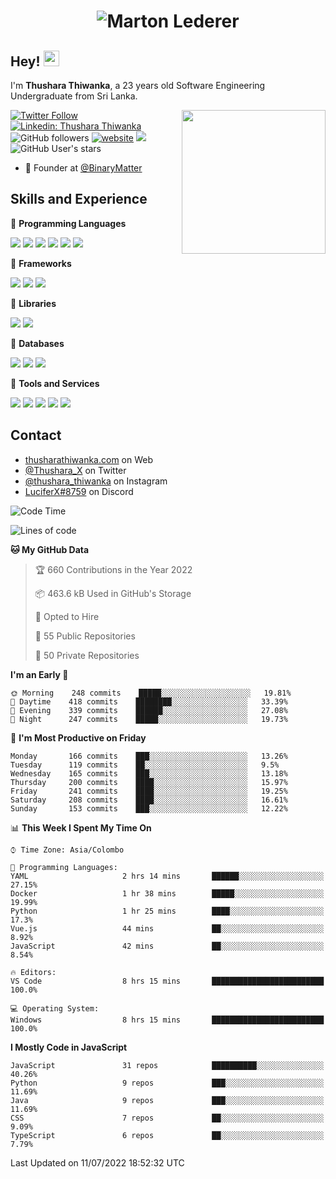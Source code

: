 <h1 align="center">
  <img src="https://raw.githubusercontent.com/ThusharaX/ThusharaX/master/name.svg" alt="Marton Lederer" />
</h1>

## Hey! <img src="https://media.giphy.com/media/hvRJCLFzcasrR4ia7z/giphy.gif" width="25px" height="25px">  
I'm <strong>Thushara Thiwanka</strong>, a 23 years old Software Engineering Undergraduate from Sri Lanka.

<img align='right' src="https://media.giphy.com/media/M9gbBd9nbDrOTu1Mqx/giphy.gif" width="230">

[![Twitter Follow](https://img.shields.io/twitter/follow/Thushara_X?label=Follow)](https://twitter.com/intent/follow?screen_name=Thushara_X)
[![Linkedin: Thushara Thiwanka](https://img.shields.io/badge/-Thushara_Thiwanaka-blue?style=flat-square&logo=Linkedin&logoColor=white&link=https://www.linkedin.com/in/thushara-thiwanka/)](https://www.linkedin.com/in/thushara-thiwanka/)
![GitHub followers](https://img.shields.io/github/followers/ThusharaX?label=Follow&style=social)
[![website](https://img.shields.io/badge/Website-46a2f1.svg?&style=flat-square&logo=Google-Chrome&logoColor=white&link=https://anmolsingh.me/)](https://thusharathiwanka.com/)
![](https://camo.githubusercontent.com/f1c00c1d3c0d9b8f4431c8082be05835cd7795233799bcef63c216d59cf4f6a0/68747470733a2f2f6b6f6d617265762e636f6d2f67687076632f3f757365726e616d653d546875736861726158267374796c653d666c617426636f6c6f723d627269676874677265656e)
![GitHub User's stars](https://img.shields.io/github/stars/ThusharaX?affiliations=OWNER%2CCOLLABORATOR%2CORGANIZATION_MEMBER&style=social)

<!-- - 🧭 Founder at [@Nano-Spark](https://github.com/Nano-Spark) -->
- 🧭 Founder at [@BinaryMatter](https://github.com/BinaryMatter)

<!-- - 👥 Core team member at [@Binary-Matter](https://github.com/Binary-Matter) and [@SLIIT-2020-June](https://github.com/SLIIT-2020-June) -->

## Skills and Experience
🔴 <strong>Programming Languages</strong>

![](https://img.shields.io/badge/Python-3776AB?style=for-the-badge&logo=python&logoColor=white)
![](https://img.shields.io/badge/C-00599C?style=for-the-badge&logo=c&logoColor=white)
![](https://img.shields.io/badge/C%2B%2B-00599C?style=for-the-badge&logo=c%2B%2B&logoColor=white)
![](https://img.shields.io/badge/JavaScript-F7DF1E?style=for-the-badge&logo=javascript&logoColor=black)
![](https://img.shields.io/badge/Java-ED8B00?style=for-the-badge&logo=java&logoColor=white)
![](https://img.shields.io/badge/PHP-777BB4?style=for-the-badge&logo=php&logoColor=white)

🔴 <strong>Frameworks</strong>

![](https://img.shields.io/badge/Django-092E20?style=for-the-badge&logo=django&logoColor=white)
![](https://img.shields.io/badge/Flask-000000?style=for-the-badge&logo=flask&logoColor=white)
![](https://img.shields.io/badge/Bootstrap-563D7C?style=for-the-badge&logo=bootstrap&logoColor=white)

🔴 <strong>Libraries</strong>

![](https://img.shields.io/badge/React-20232A?style=for-the-badge&logo=react&logoColor=61DAFB)
![](https://img.shields.io/badge/Redux-593D88?style=for-the-badge&logo=redux&logoColor=white)

🔴 <strong>Databases</strong>

![](https://img.shields.io/badge/PostgreSQL-316192?style=for-the-badge&logo=postgresql&logoColor=white)
![](	https://img.shields.io/badge/SQLite-07405E?style=for-the-badge&logo=sqlite&logoColor=white)
![](	https://img.shields.io/badge/MySQL-00000F?style=for-the-badge&logo=mysql&logoColor=white)

🔴 <strong>Tools and Services</strong>

![](https://img.shields.io/badge/Git-F05032?style=for-the-badge&logo=git&logoColor=white)
![](	https://img.shields.io/badge/Heroku-430098?style=for-the-badge&logo=heroku&logoColor=white)
![](https://img.shields.io/badge/Visual_Studio_Code-0078D4?style=for-the-badge&logo=visual%20studio%20code&logoColor=white)
![](https://img.shields.io/badge/Visual_Studio_2019-5C2D91?style=for-the-badge&logo=visual%20studio&logoColor=white)
![](https://img.shields.io/badge/firebase-ffca28?style=for-the-badge&logo=firebase&logoColor=white)

## Contact
- [thusharathiwanka.com](https://thusharathiwanka.com/) on Web
- [@Thushara_X](https://twitter.com/Thushara_X/) on Twitter
- [@thushara_thiwanka](https://www.instagram.com/thushara_thiwanka/) on Instagram
- [LuciferX#8759](./) on Discord

<!--START_SECTION:waka-->
![Code Time](http://img.shields.io/badge/Code%20Time-0%20secs-blue)

![Lines of code](https://img.shields.io/badge/From%20Hello%20World%20I%27ve%20Written-600%20Thousand%20lines%20of%20code-blue)

**🐱 My GitHub Data** 

> 🏆 660 Contributions in the Year 2022
 > 
> 📦 463.6 kB Used in GitHub's Storage 
 > 
> 💼 Opted to Hire
 > 
> 📜 55 Public Repositories 
 > 
> 🔑 50 Private Repositories  
 > 
**I'm an Early 🐤** 

```text
🌞 Morning    248 commits    █████░░░░░░░░░░░░░░░░░░░░   19.81% 
🌆 Daytime    418 commits    ████████░░░░░░░░░░░░░░░░░   33.39% 
🌃 Evening    339 commits    ██████░░░░░░░░░░░░░░░░░░░   27.08% 
🌙 Night      247 commits    █████░░░░░░░░░░░░░░░░░░░░   19.73%

```
📅 **I'm Most Productive on Friday** 

```text
Monday       166 commits    ███░░░░░░░░░░░░░░░░░░░░░░   13.26% 
Tuesday      119 commits    ██░░░░░░░░░░░░░░░░░░░░░░░   9.5% 
Wednesday    165 commits    ███░░░░░░░░░░░░░░░░░░░░░░   13.18% 
Thursday     200 commits    ████░░░░░░░░░░░░░░░░░░░░░   15.97% 
Friday       241 commits    ████░░░░░░░░░░░░░░░░░░░░░   19.25% 
Saturday     208 commits    ████░░░░░░░░░░░░░░░░░░░░░   16.61% 
Sunday       153 commits    ███░░░░░░░░░░░░░░░░░░░░░░   12.22%

```


📊 **This Week I Spent My Time On** 

```text
⌚︎ Time Zone: Asia/Colombo

💬 Programming Languages: 
YAML                     2 hrs 14 mins       ██████░░░░░░░░░░░░░░░░░░░   27.15% 
Docker                   1 hr 38 mins        █████░░░░░░░░░░░░░░░░░░░░   19.99% 
Python                   1 hr 25 mins        ████░░░░░░░░░░░░░░░░░░░░░   17.3% 
Vue.js                   44 mins             ██░░░░░░░░░░░░░░░░░░░░░░░   8.92% 
JavaScript               42 mins             ██░░░░░░░░░░░░░░░░░░░░░░░   8.54%

🔥 Editors: 
VS Code                  8 hrs 15 mins       █████████████████████████   100.0%

💻 Operating System: 
Windows                  8 hrs 15 mins       █████████████████████████   100.0%

```

**I Mostly Code in JavaScript** 

```text
JavaScript               31 repos            ██████████░░░░░░░░░░░░░░░   40.26% 
Python                   9 repos             ███░░░░░░░░░░░░░░░░░░░░░░   11.69% 
Java                     9 repos             ███░░░░░░░░░░░░░░░░░░░░░░   11.69% 
CSS                      7 repos             ██░░░░░░░░░░░░░░░░░░░░░░░   9.09% 
TypeScript               6 repos             ██░░░░░░░░░░░░░░░░░░░░░░░   7.79%

```



 Last Updated on 11/07/2022 18:52:32 UTC
<!--END_SECTION:waka-->
